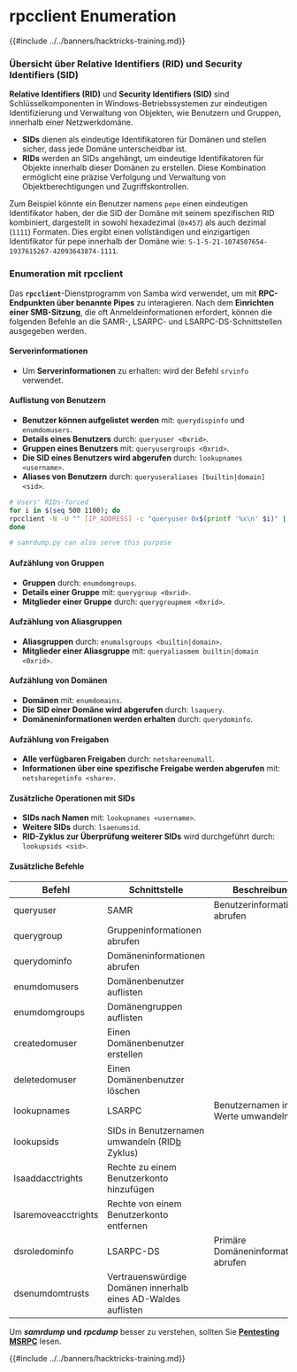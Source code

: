 # rpcclient Enumeration

{{#include ../../banners/hacktricks-training.md}}

### Übersicht über Relative Identifiers (RID) und Security Identifiers (SID)

**Relative Identifiers (RID)** und **Security Identifiers (SID)** sind Schlüsselkomponenten in Windows-Betriebssystemen zur eindeutigen Identifizierung und Verwaltung von Objekten, wie Benutzern und Gruppen, innerhalb einer Netzwerkdomäne.

- **SIDs** dienen als eindeutige Identifikatoren für Domänen und stellen sicher, dass jede Domäne unterscheidbar ist.
- **RIDs** werden an SIDs angehängt, um eindeutige Identifikatoren für Objekte innerhalb dieser Domänen zu erstellen. Diese Kombination ermöglicht eine präzise Verfolgung und Verwaltung von Objektberechtigungen und Zugriffskontrollen.

Zum Beispiel könnte ein Benutzer namens `pepe` einen eindeutigen Identifikator haben, der die SID der Domäne mit seinem spezifischen RID kombiniert, dargestellt in sowohl hexadezimal (`0x457`) als auch dezimal (`1111`) Formaten. Dies ergibt einen vollständigen und einzigartigen Identifikator für pepe innerhalb der Domäne wie: `S-1-5-21-1074507654-1937615267-42093643874-1111`.

### **Enumeration mit rpcclient**

Das **`rpcclient`**-Dienstprogramm von Samba wird verwendet, um mit **RPC-Endpunkten über benannte Pipes** zu interagieren. Nach dem **Einrichten einer SMB-Sitzung**, die oft Anmeldeinformationen erfordert, können die folgenden Befehle an die SAMR-, LSARPC- und LSARPC-DS-Schnittstellen ausgegeben werden.

#### Serverinformationen

- Um **Serverinformationen** zu erhalten: wird der Befehl `srvinfo` verwendet.

#### Auflistung von Benutzern

- **Benutzer können aufgelistet werden** mit: `querydispinfo` und `enumdomusers`.
- **Details eines Benutzers** durch: `queryuser <0xrid>`.
- **Gruppen eines Benutzers** mit: `queryusergroups <0xrid>`.
- **Die SID eines Benutzers wird abgerufen** durch: `lookupnames <username>`.
- **Aliases von Benutzern** durch: `queryuseraliases [builtin|domain] <sid>`.
```bash
# Users' RIDs-forced
for i in $(seq 500 1100); do
rpcclient -N -U "" [IP_ADDRESS] -c "queryuser 0x$(printf '%x\n' $i)" | grep "User Name\|user_rid\|group_rid" && echo "";
done

# samrdump.py can also serve this purpose
```
#### Aufzählung von Gruppen

- **Gruppen** durch: `enumdomgroups`.
- **Details einer Gruppe** mit: `querygroup <0xrid>`.
- **Mitglieder einer Gruppe** durch: `querygroupmem <0xrid>`.

#### Aufzählung von Aliasgruppen

- **Aliasgruppen** durch: `enumalsgroups <builtin|domain>`.
- **Mitglieder einer Aliasgruppe** mit: `queryaliasmem builtin|domain <0xrid>`.

#### Aufzählung von Domänen

- **Domänen** mit: `enumdomains`.
- **Die SID einer Domäne wird abgerufen** durch: `lsaquery`.
- **Domäneninformationen werden erhalten** durch: `querydominfo`.

#### Aufzählung von Freigaben

- **Alle verfügbaren Freigaben** durch: `netshareenumall`.
- **Informationen über eine spezifische Freigabe werden abgerufen** mit: `netsharegetinfo <share>`.

#### Zusätzliche Operationen mit SIDs

- **SIDs nach Namen** mit: `lookupnames <username>`.
- **Weitere SIDs** durch: `lsaenumsid`.
- **RID-Zyklus zur Überprüfung weiterer SIDs** wird durchgeführt durch: `lookupsids <sid>`.

#### **Zusätzliche Befehle**

| **Befehl**          | **Schnittstelle**                                                                                                                                     | **Beschreibung**                                                                                                                           |
| ------------------- | ------------------------------------------------------------------------------------------------------------------------------------------------- | ----------------------------------------------------------------------------------------------------------------------------------------- |
| queryuser           | SAMR                                                                                                                                              | Benutzerinformationen abrufen                                                                                                             |
| querygroup          | Gruppeninformationen abrufen                                                                                                                      |                                                                                                                                           |
| querydominfo        | Domäneninformationen abrufen                                                                                                                     |                                                                                                                                           |
| enumdomusers        | Domänenbenutzer auflisten                                                                                                                         |                                                                                                                                           |
| enumdomgroups       | Domänengruppen auflisten                                                                                                                          |                                                                                                                                           |
| createdomuser       | Einen Domänenbenutzer erstellen                                                                                                                   |                                                                                                                                           |
| deletedomuser       | Einen Domänenbenutzer löschen                                                                                                                     |                                                                                                                                           |
| lookupnames         | LSARPC                                                                                                                                            | Benutzernamen in SID[a](https://learning.oreilly.com/library/view/network-security-assessment/9781491911044/ch08.html#ch08fn8) Werte umwandeln |
| lookupsids          | SIDs in Benutzernamen umwandeln (RID[b](https://learning.oreilly.com/library/view/network-security-assessment/9781491911044/ch08.html#ch08fn9) Zyklus) |                                                                                                                                           |
| lsaaddacctrights    | Rechte zu einem Benutzerkonto hinzufügen                                                                                                           |                                                                                                                                           |
| lsaremoveacctrights | Rechte von einem Benutzerkonto entfernen                                                                                                           |                                                                                                                                           |
| dsroledominfo       | LSARPC-DS                                                                                                                                         | Primäre Domäneninformationen abrufen                                                                                                      |
| dsenumdomtrusts     | Vertrauenswürdige Domänen innerhalb eines AD-Waldes auflisten                                                                                     |                                                                                                                                           |

Um _**samrdump**_ **und** _**rpcdump**_ besser zu verstehen, sollten Sie [**Pentesting MSRPC**](../135-pentesting-msrpc.md) lesen.


{{#include ../../banners/hacktricks-training.md}}
